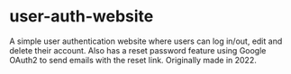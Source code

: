 # user-auth-website
A simple user authentication website where users can log in/out, edit and delete their account. Also has a reset password feature using Google OAuth2 to send emails with the reset link. Originally made in 2022.
